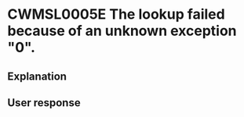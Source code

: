 # CWMSL0005E The lookup failed because of an unknown exception "0".

## Explanation

## User response